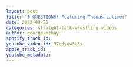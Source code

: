 ```yaml
---
layout: post
title: "5 QUESTIONS! Featuring Thomas Latimer"
date: 2022-03-25
categories: straight-talk-wrestling videos
author: george-mckay
spotify_track_id: 
youtube_video_id: 97qdyaw3U5s
apple_track_id: 
youtube_metadata: 
---
```

